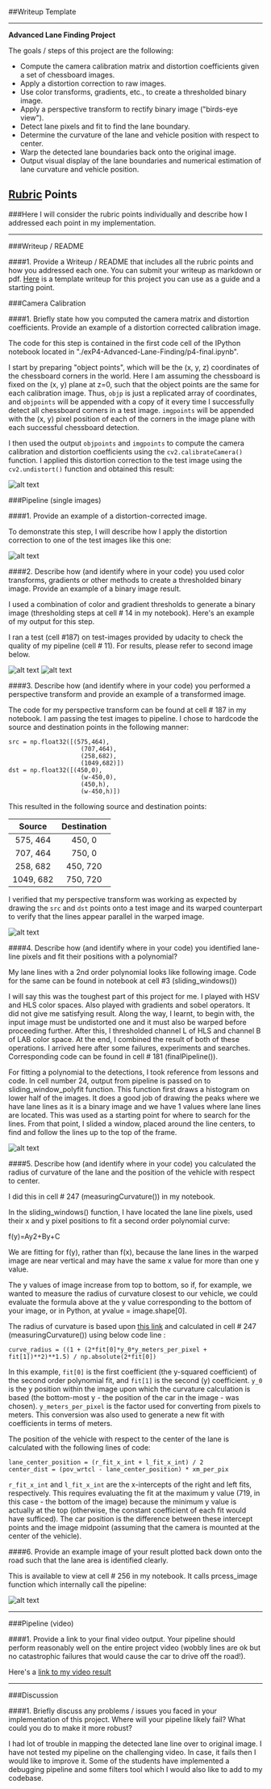 ##Writeup Template

---

**Advanced Lane Finding Project**

The goals / steps of this project are the following:

* Compute the camera calibration matrix and distortion coefficients given a set of chessboard images.
* Apply a distortion correction to raw images.
* Use color transforms, gradients, etc., to create a thresholded binary image.
* Apply a perspective transform to rectify binary image ("birds-eye view").
* Detect lane pixels and fit to find the lane boundary.
* Determine the curvature of the lane and vehicle position with respect to center.
* Warp the detected lane boundaries back onto the original image.
* Output visual display of the lane boundaries and numerical estimation of lane curvature and vehicle position.

[//]: # (Image References)

[image1]: ./examples/undistort_output.png "Undistorted"
[image2]: ./examples/Thresh-bin-2.png "Road Transformed"
[image3]: ./examples/combined-threshold.png "Binary Example"
[image4]: ./examples/persp-trans.png "Warp Example"
[image5]: ./examples/color_fit_lines.jpg "Fit Visual"
[image6]: ./examples/example_output.jpg "Output"
[video1]: ./project_video.mp4 "Video"
[image7]: ./examples/lane-detection.png "Pipeline Output"

## [Rubric](https://review.udacity.com/#!/rubrics/571/view) Points
###Here I will consider the rubric points individually and describe how I addressed each point in my implementation.  

---
###Writeup / README

####1. Provide a Writeup / README that includes all the rubric points and how you addressed each one.  You can submit your writeup as markdown or pdf.  [Here](https://github.com/udacity/CarND-Advanced-Lane-Lines/blob/master/writeup_template.md) is a template writeup for this project you can use as a guide and a starting point.  

###Camera Calibration

####1. Briefly state how you computed the camera matrix and distortion coefficients. Provide an example of a distortion corrected calibration image.

The code for this step is contained in the first code cell of the IPython notebook located in "./exP4-Advanced-Lane-Finding/p4-final.ipynb".  

I start by preparing "object points", which will be the (x, y, z) coordinates of the chessboard corners in the world. Here I am assuming the chessboard is fixed on the (x, y) plane at z=0, such that the object points are the same for each calibration image.  Thus, `objp` is just a replicated array of coordinates, and `objpoints` will be appended with a copy of it every time I successfully detect all chessboard corners in a test image.  `imgpoints` will be appended with the (x, y) pixel position of each of the corners in the image plane with each successful chessboard detection.  

I then used the output `objpoints` and `imgpoints` to compute the camera calibration and distortion coefficients using the `cv2.calibrateCamera()` function.  I applied this distortion correction to the test image using the `cv2.undistort()` function and obtained this result: 

![alt text][image1]

###Pipeline (single images)

####1. Provide an example of a distortion-corrected image.

To demonstrate this step, I will describe how I apply the distortion correction to one of the test images like this one:

![alt text][image2]

####2. Describe how (and identify where in your code) you used color transforms, gradients or other methods to create a thresholded binary image.  Provide an example of a binary image result.

I used a combination of color and gradient thresholds to generate a binary image (thresholding steps at cell # 14 in my notebook).  Here's an example of my output for this step.  

I ran a test (cell #187) on test-images provided by udacity to check the quality of my pipeline (cell # 11). For results, please refer to second image below.

![alt text][image7]
![alt text][image4]

####3. Describe how (and identify where in your code) you performed a perspective transform and provide an example of a transformed image.

The code for my perspective transform can be found at cell # 187 in my notebook. I am passing the test images to pipeline. I chose to hardcode the source and destination points in the following manner:

```
src = np.float32([(575,464),
                    (707,464), 
                    (258,682), 
                    (1049,682)])
dst = np.float32([(450,0),
                    (w-450,0),
                    (450,h),
                    (w-450,h)])

```
This resulted in the following source and destination points:

| Source        | Destination   | 
|:-------------:|:-------------:| 
| 575, 464      | 450, 0        | 
| 707, 464      | 750, 0        |
| 258, 682      | 450, 720      |
| 1049, 682     | 750, 720      |

I verified that my perspective transform was working as expected by drawing the `src` and `dst` points onto a test image and its warped counterpart to verify that the lines appear parallel in the warped image.

![alt text][image4]

####4. Describe how (and identify where in your code) you identified lane-line pixels and fit their positions with a polynomial?

My lane lines with a 2nd order polynomial looks like following image. Code for the same can be found in notebook at cell #3 (sliding_windows())

I will say this was the toughest part of this project for me. I played with HSV and HLS color spaces. Also played with gradients and sobel operators. It did not give me satisfying result. Along the way, I learnt, to begin with, the input image must be undistorted one and it must also be warped before proceeding further. After this, I thresholded channel L of HLS and channel B of LAB color space. At the end, I combined the result of both of these operations. I arrived here after some failures, experiments and searches. Corresponding code can be found in cell # 181 (finalPipeline()).

For fitting a polynomial to the detections, I took reference from lessons and code. In cell number 24, output from pipeline is passed on to sliding_window_polyfit function. This function first draws a histogram on lower half of the images. It does a good job of drawing the peaks where we have lane lines as it is a binary image and we have 1 values where lane lines are located.  This was used as a starting point for where to search for the lines. From that point, I slided a window, placed around the line centers, to find and follow the lines up to the top of the frame.

![alt text][image7]

####5. Describe how (and identify where in your code) you calculated the radius of curvature of the lane and the position of the vehicle with respect to center.

I did this in cell # 247 (measuringCurvature()) in my notebook.

In the sliding_windows() function, I have located the lane line pixels, used their x and y pixel positions to fit a second order polynomial curve:

f(y)=Ay​2+By+C

We are fitting for f(y), rather than f(x), because the lane lines in the warped image are near vertical and may have the same x value for more than one y value.

The y values of image increase from top to bottom, so if, for example, we wanted to measure the radius of curvature closest to our vehicle, we could evaluate the formula above at the y value corresponding to the bottom of your image, or in Python, at yvalue = image.shape[0].

The radius of curvature is based upon [this link](http://www.intmath.com/applications-differentiation/8-radius-curvature.php) and calculated in cell # 247 (measuringCurvature()) using below code line :
```
curve_radius = ((1 + (2*fit[0]*y_0*y_meters_per_pixel + fit[1])**2)**1.5) / np.absolute(2*fit[0])
```
In this example, `fit[0]` is the first coefficient (the y-squared coefficient) of the second order polynomial fit, and `fit[1]` is the second (y) coefficient. `y_0` is the y position within the image upon which the curvature calculation is based (the bottom-most y - the position of the car in the image - was chosen). `y_meters_per_pixel` is the factor used for converting from pixels to meters. This conversion was also used to generate a new fit with coefficients in terms of meters. 

The position of the vehicle with respect to the center of the lane is calculated with the following lines of code:
```
lane_center_position = (r_fit_x_int + l_fit_x_int) / 2
center_dist = (pov_wrtcl - lane_center_position) * xm_per_pix
```
`r_fit_x_int` and `l_fit_x_int` are the x-intercepts of the right and left fits, respectively. This requires evaluating the fit at the maximum y value (719, in this case - the bottom of the image) because the minimum y value is actually at the top (otherwise, the constant coefficient of each fit would have sufficed). The car position is the difference between these intercept points and the image midpoint (assuming that the camera is mounted at the center of the vehicle).

####6. Provide an example image of your result plotted back down onto the road such that the lane area is identified clearly.

This is available to view at cell # 256 in my notebook. It calls prcess_image function which internally call the pipeline:

![alt text][image2]

---

###Pipeline (video)

####1. Provide a link to your final video output.  Your pipeline should perform reasonably well on the entire project video (wobbly lines are ok but no catastrophic failures that would cause the car to drive off the road!).

Here's a [link to my video result](./project_video_output.mp4)

---

###Discussion

####1. Briefly discuss any problems / issues you faced in your implementation of this project.  Where will your pipeline likely fail?  What could you do to make it more robust?

I had lot of trouble in mapping the detected lane line over to original image. I have not tested my pipeline on the challenging video. In case, it fails then I would like to improve it. Some of the students have implemented a debugging pipeline and some filters tool which I would also like to add to my codebase.

